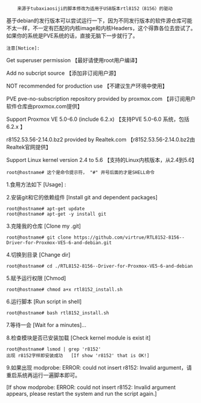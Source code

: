
        来源于tubaxiaosiji的脚本修改为适用于USB版本rtl8152（8156）的驱动   



基于debian的发行版本可以尝试运行一下，因为不同发行版本的软件源仓库可能不太一样，不一定有匹配的内核image和内核Headers，这个得靠各位去尝试了。
如果你的系统是PVE系统的话，直接无脑下一步就行了。                                   


	注意[Notice]:           
Get superuser permission 【最好请使用root用户编译】  

Add no subcript source 【添加非订阅用户源】

NOT recommended for production use 【不建议生产环境中使用】   

PVE pve-no-subscription repository provided by proxmox.com 【非订阅用户软件仓库由proxmox.com提供】

Support Proxmox VE 5.0-6.0 (include 6.2.x) 【支持PVE 5.0-6.0 系统，包括6.2.x 】  

r8152.53.56-2.14.0.bz2 provided by Realtek.com 【r8152.53.56-2.14.0.bz2由Realtek官网提供】

Support Linux kernel version 2.4 to 5.6   【支持的Linux内核版本，从2.4到5.6】
    
	root@hostname# 这个是命令提示符， "#" 井号后面的才是SHELL命令
                		
1.食用方法如下 [Usage] :  
		

2.安装git和它的依赖组件  [Install git and dependent packages] 

	root@hostname# apt-get update     
	root@hostname# apt-get -y install git

3.克隆我的仓库  [Clone my .git]

	root@hostname# git clone https://github.com/virtrue/RTL8152-8156--Driver-for-Proxmox-VE5-6-and-debian.git  

4.切换到目录	  [Change dir]   

	root@hostname# cd ./RTL8152-8156--Driver-for-Proxmox-VE5-6-and-debian  

5.赋予运行权限   [Chmod]   

	root@hostname# chmod a+x rtl8152_install.sh  

6.运行脚本    [Run script in shell]   

	root@hostname# bash rtl8152_install.sh  

7.等待一会   [Wait for a minutes]...  



8.检查模块是否已安装加载   [Check kernel module is exist it]   

	root@hostname# lsmod | grep 'r8152'   	
	出现 r8152字样即安装成功   [If show 'r8152' that is OK!]
	
	
9.如果出现  modprobe: ERROR: could not insert r8152: Invalid argument，请重启系统再运行一遍脚本即可。
		
[If show modprobe: ERROR: could not insert r8152: Invalid argument appears, please restart the system and run the script again.]        		
	
